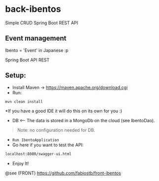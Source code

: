 # back-ibentos
Simple CRUD Spring Boot REST API

## Event management
Ibento = 'Event' in Japanese :p

Spring Boot API REST

## Setup:
- Install Maven -> https://maven.apache.org/download.cgi
- Run:
```sh
mvn clean install
```
*If you have a good IDE it will do this on its own for you :) 
- DB <-- The data is stored in a MongoDb on the cloud (see IbentoDao). 
> Note: no configuration needed for DB.
- ``` Run IbentoApplication ```
- Go here if you want to test the API:
```sh
localhost:8080/swagger-ui.html
```
- Enjoy It!

@see (FRONT) https://github.com/fabiostb/front-ibentos
